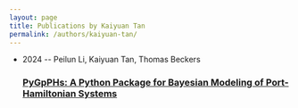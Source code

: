 ```yaml
---
layout: page
title: Publications by Kaiyuan Tan
permalink: /authors/kaiyuan-tan/
---
```


<ul class="post-list">
<li><span class='post-meta'>2024 -- Peilun Li, Kaiyuan Tan, Thomas Beckers</span><h3><a class='post-link' href='../../pygpphs-a-python-package-for-bayesian-modeling-of-port-hamiltonian-systems'>PyGpPHs: A Python Package for Bayesian Modeling of Port-Hamiltonian Systems</a></h3></li>

</ul>
